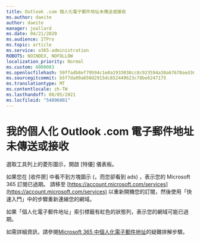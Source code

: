 ```yaml
---
title: Outlook .com 個人化電子郵件地址未傳送或接收
ms.author: daeite
author: daeite
manager: joallard
ms.date: 04/21/2020
ms.audience: ITPro
ms.topic: article
ms.service: o365-administration
ROBOTS: NOINDEX, NOFOLLOW
localization_priority: Normal
ms.custom: 8000083
ms.openlocfilehash: 59ffadb8ef79594c1e0a1933038cc8c923594a30a67678aed36aa62cf174c3aa
ms.sourcegitcommit: b5f7da89a650d2915dc652449623c78be6247175
ms.translationtype: MT
ms.contentlocale: zh-TW
ms.lasthandoff: 08/05/2021
ms.locfileid: "54096001"
---
```

# <a name="my-personalized-outlookcom-email-address-isnt-sending-or-receiving"></a>我的個人化 Outlook .com 電子郵件地址未傳送或接收

選取工具列上的菱形圖示，開啟 [特優] 儀表板。

如果您在 [收件匣] 中看不到方塊圖示 (，而您卻看到 ads) ，表示您的 Microsoft 365 訂閱已過期。 請移至 [https://account.microsoft.com/services](https://account.microsoft.com/services) 以重新開機您的訂閱，然後使用「快速入門」中的步驟重新連線您的網域。

如果「個人化電子郵件地址」索引標籤有紅色的狀態列，表示您的網域可能已過期。

如需詳細資訊，請參閱[Microsoft 365 中個人化電子郵件地址](https://support.office.com/article/75416a58-b225-4c02-8c07-8979403b427b?wt.mc_id=Office_Outlook_com_Alchemy)的疑難排解步驟。
